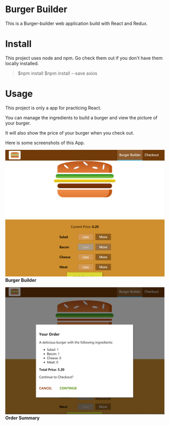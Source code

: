 # Burger Builder

This is a Burger-builder web application build with React and Redux.

# Install

This project uses node and npm. Go check them out if you don't have them locally installed.

> $npm install
> $npm install --save axios

# Usage

This project is only a app for practicing React. 

You can manage the ingredients to build a burger and view the picture of your burger. 

It will also show the price of your burger when you check out.

Here is some screenshots of this App.

![ScreenShot](https://raw.githubusercontent.com/FanFan0919/Burger-Builder/master/Screenshots/burgerBuilder.png)
**Burger Builder**

![ScreenShot](https://raw.githubusercontent.com/FanFan0919/Burger-Builder/master/Screenshots/OrderSummary.png)
**Order Summary**
